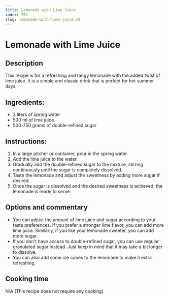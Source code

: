 ```yaml
---
title: Lemonade with Lime Juice
index: 961
slug: lemonade-with-lime-juice.md
---
```


# Lemonade with Lime Juice

## Description
This recipe is for a refreshing and tangy lemonade with the added twist of lime juice. It is a simple and classic drink that is perfect for hot summer days.

## Ingredients:
- 3 liters of spring water
- 500 ml of lime juice
- 500-750 grams of double-refined sugar

## Instructions:
1. In a large pitcher or container, pour in the spring water.
2. Add the lime juice to the water.
3. Gradually add the double-refined sugar to the mixture, stirring continuously until the sugar is completely dissolved.
4. Taste the lemonade and adjust the sweetness by adding more sugar if desired.
5. Once the sugar is dissolved and the desired sweetness is achieved, the lemonade is ready to serve.

## Options and commentary
- You can adjust the amount of lime juice and sugar according to your taste preferences. If you prefer a stronger lime flavor, you can add more lime juice. Similarly, if you like your lemonade sweeter, you can add more sugar.
- If you don't have access to double-refined sugar, you can use regular granulated sugar instead. Just keep in mind that it may take a bit longer to dissolve.
- You can also add some ice cubes to the lemonade to make it extra refreshing.

## Cooking time
N/A (This recipe does not require any cooking)
